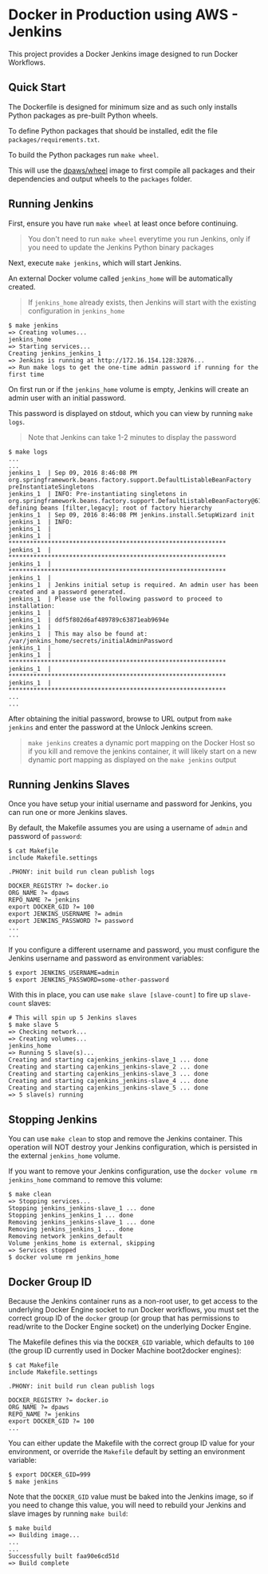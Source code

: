 # Docker in Production using AWS - Jenkins

This project provides a Docker Jenkins image designed to run Docker Workflows.

## Quick Start

The Dockerfile is designed for minimum size and as such only installs Python packages as pre-built Python wheels.

To define Python packages that should be installed, edit the file `packages/requirements.txt`.

To build the Python packages run `make wheel`.  

This will use the [dpaws/wheel](http://github.com/dpaws/wheel) image to first compile all packages and their dependencies and output wheels to the `packages` folder.

## Running Jenkins

First, ensure you have run `make wheel` at least once before continuing.  

> You don't need to run `make wheel` everytime you run Jenkins, only if you need to update the Jenkins Python binary packages

Next, execute `make jenkins`, which will start Jenkins.

An external Docker volume called `jenkins_home` will be automatically created.

> If `jenkins_home` already exists, then Jenkins will start with the existing configuration in `jenkins_home`

```
$ make jenkins
=> Creating volumes...
jenkins_home
=> Starting services...
Creating jenkins_jenkins_1
=> Jenkins is running at http://172.16.154.128:32876...
=> Run make logs to get the one-time admin password if running for the first time
```

On first run or if the `jenkins_home` volume is empty, Jenkins will create an admin user with an initial password.  

This password is displayed on stdout, which you can view by running `make logs`.  

> Note that Jenkins can take 1-2 minutes to display the password

```
$ make logs
...
...
jenkins_1  | Sep 09, 2016 8:46:08 PM org.springframework.beans.factory.support.DefaultListableBeanFactory preInstantiateSingletons
jenkins_1  | INFO: Pre-instantiating singletons in org.springframework.beans.factory.support.DefaultListableBeanFactory@613921fd: defining beans [filter,legacy]; root of factory hierarchy
jenkins_1  | Sep 09, 2016 8:46:08 PM jenkins.install.SetupWizard init
jenkins_1  | INFO:
jenkins_1  |
jenkins_1  | *************************************************************
jenkins_1  | *************************************************************
jenkins_1  | *************************************************************
jenkins_1  |
jenkins_1  | Jenkins initial setup is required. An admin user has been created and a password generated.
jenkins_1  | Please use the following password to proceed to installation:
jenkins_1  |
jenkins_1  | ddf5f802d6af489789c63871eab9694e
jenkins_1  |
jenkins_1  | This may also be found at: /var/jenkins_home/secrets/initialAdminPassword
jenkins_1  |
jenkins_1  | *************************************************************
jenkins_1  | *************************************************************
jenkins_1  | *************************************************************
...
...
```

After obtaining the initial password, browse to URL output from `make jenkins` and enter the password at the Unlock Jenkins screen.

> `make jenkins` creates a dynamic port mapping on the Docker Host so if you kill and remove the jenkins container, it will likely start on a new dynamic port mapping as displayed on the `make jenkins` output

## Running Jenkins Slaves

Once you have setup your initial username and password for Jenkins, you can run one or more Jenkins slaves.

By default, the Makefile assumes you are using a username of `admin` and password of `password`:

```
$ cat Makefile
include Makefile.settings

.PHONY: init build run clean publish logs

DOCKER_REGISTRY ?= docker.io
ORG_NAME ?= dpaws
REPO_NAME ?= jenkins
export DOCKER_GID ?= 100
export JENKINS_USERNAME ?= admin
export JENKINS_PASSWORD ?= password
...
...
```

If you configure a different username and password, you must configure the Jenkins username and password as environment variables:

```
$ export JENKINS_USERNAME=admin
$ export JENKINS_PASSWORD=some-other-password
```

With this in place, you can use `make slave [slave-count]` to fire up `slave-count` slaves:

```
# This will spin up 5 Jenkins slaves
$ make slave 5
=> Checking network...
=> Creating volumes...
jenkins_home
=> Running 5 slave(s)...
Creating and starting cajenkins_jenkins-slave_1 ... done
Creating and starting cajenkins_jenkins-slave_2 ... done
Creating and starting cajenkins_jenkins-slave_3 ... done
Creating and starting cajenkins_jenkins-slave_4 ... done
Creating and starting cajenkins_jenkins-slave_5 ... done
=> 5 slave(s) running
```

## Stopping Jenkins

You can use `make clean` to stop and remove the Jenkins container.  This operation will NOT destroy your Jenkins configuration, which is persisted in the external `jenkins_home` volume.  

If you want to remove your Jenkins configuration, use the `docker volume rm jenkins_home` command to remove this volume:

```
$ make clean
=> Stopping services...
Stopping jenkins_jenkins-slave_1 ... done
Stopping jenkins_jenkins_1 ... done
Removing jenkins_jenkins-slave_1 ... done
Removing jenkins_jenkins_1 ... done
Removing network jenkins_default
Volume jenkins_home is external, skipping
=> Services stopped
$ docker volume rm jenkins_home
```

## Docker Group ID

Because the Jenkins container runs as a non-root user, to get access to the underlying Docker Engine socket to run Docker workflows, you must set the correct group ID of the `docker` group (or group that has permissions to read/write to the Docker Engine socket) on the underlying Docker Engine. 

The Makefile defines this via the `DOCKER_GID` variable, which defaults to `100` (the group ID currently used in Docker Machine boot2docker engines):

```
$ cat Makefile
include Makefile.settings

.PHONY: init build run clean publish logs

DOCKER_REGISTRY ?= docker.io
ORG_NAME ?= dpaws
REPO_NAME ?= jenkins
export DOCKER_GID ?= 100
...
```

You can either update the Makefile with the correct group ID value for your environment, or override the `Makefile` default by setting an environment variable:

```
$ export DOCKER_GID=999
$ make jenkins
```

Note that the `DOCKER_GID` value must be baked into the Jenkins image, so if you need to change this value, you will need to rebuild your Jenkins and slave images by running `make build`:

```
$ make build
=> Building image...
...
...
Successfully built faa90e6cd51d
=> Build complete
```
